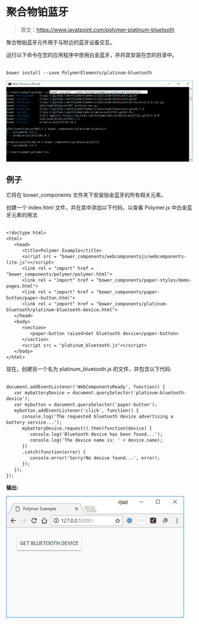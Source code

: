 # 聚合物铂蓝牙

> 原文：<https://www.javatpoint.com/polymer-platinum-bluetooth>

聚合物铂蓝牙元件用于与附近的蓝牙设备交互。

运行以下命令在您的应用程序中使用白金蓝牙，并将其安装在您的目录中。

```

bower install --save PolymerElements/platinum-bluetooth 

```

![platinum bluetooth](img/042d4b934672ecfb1f32f441af7d67ee.png)

## 例子

它将在 bower_components 文件夹下安装铂金蓝牙的所有相关元素。

创建一个 index.html 文件，并在其中添加以下代码，以查看 Polymer.js 中白金蓝牙元素的用法

```

<!doctype html>
<html>
   <head>
      <title>Polymer Example</title>
      <script src = "bower_components/webcomponentsjs/webcomponents-lite.js"></script>
      <link rel = "import" href = "bower_components/polymer/polymer.html">
      <link rel = "import" href = "bower_components/paper-styles/demo-pages.html">
      <link rel = "import" href = "bower_components/paper-button/paper-button.html">
      <link rel = "import" href = "bower_components/platinum-bluetooth/platinum-bluetooth-device.html">
   </head>  
   <body>
      <section>
         <paper-button raised>Get bluetooth device</paper-button>
      </section>
      <script src = "platinum_bluetooth.js"></script>
   </body>
</html>

```

现在，创建另一个名为 platinum_bluetooth.js 的文件，并包含以下代码:

```

document.addEventListener('WebComponentsReady', function() {
   var mybatteryDevice = document.querySelector('platinum-bluetooth-device');
   var mybutton = document.querySelector('paper-button');
   mybutton.addEventListener('click', function() {
      console.log('The requested bluetooth device advertising a battery service...');
      mybatteryDevice.request().then(function(device) {
         console.log('Bluetooth device has been found...');
         console.log('The device name is: ' + device.name);
      })
      .catch(function(error) {
         console.error('Sorry!No device found...', error);
      });
   });
});

```

**输出:**

![platinum bluetooth 1](img/c8496fdc05cb6f85256f7869c3c08a74.png)